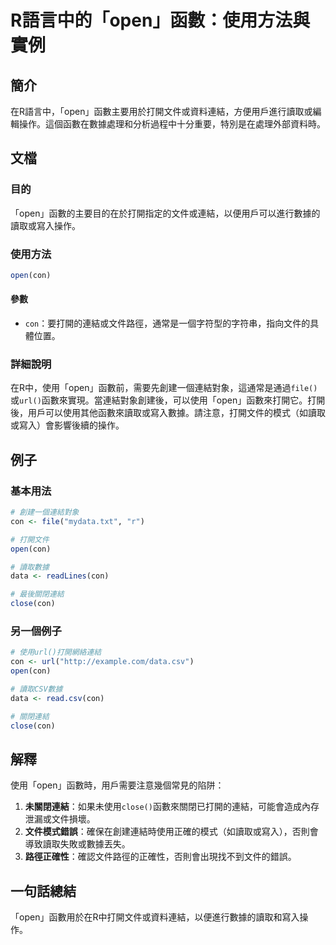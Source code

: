 <!--
Meta Description: # R語言中的「open」函數：使用方法與實例 ## 簡介 在R語言中，「open」函數主要用於打開文件或資料連結，方便用戶進行讀取或編輯操作。這個函數在數據處理和分析過程中十分重要，特別是在處理外部資料時。 ## 文檔 ### 目的 「open」函數的主要目的在於打開指定的文件或連結，以便用戶可以...
Meta Keywords: open, con, data, close, file
-->

# R語言中的「open」函數：使用方法與實例

## 簡介
在R語言中，「open」函數主要用於打開文件或資料連結，方便用戶進行讀取或編輯操作。這個函數在數據處理和分析過程中十分重要，特別是在處理外部資料時。

## 文檔
### 目的
「open」函數的主要目的在於打開指定的文件或連結，以便用戶可以進行數據的讀取或寫入操作。

### 使用方法
```R
open(con)
```
#### 參數
- `con`：要打開的連結或文件路徑，通常是一個字符型的字符串，指向文件的具體位置。

### 詳細說明
在R中，使用「open」函數前，需要先創建一個連結對象，這通常是通過`file()`或`url()`函數來實現。當連結對象創建後，可以使用「open」函數來打開它。打開後，用戶可以使用其他函數來讀取或寫入數據。請注意，打開文件的模式（如讀取或寫入）會影響後續的操作。

## 例子
### 基本用法
```R
# 創建一個連結對象
con <- file("mydata.txt", "r")

# 打開文件
open(con)

# 讀取數據
data <- readLines(con)

# 最後關閉連結
close(con)
```

### 另一個例子
```R
# 使用url()打開網絡連結
con <- url("http://example.com/data.csv")
open(con)

# 讀取CSV數據
data <- read.csv(con)

# 關閉連結
close(con)
```

## 解釋
使用「open」函數時，用戶需要注意幾個常見的陷阱：
1. **未關閉連結**：如果未使用`close()`函數來關閉已打開的連結，可能會造成內存泄漏或文件損壞。
2. **文件模式錯誤**：確保在創建連結時使用正確的模式（如讀取或寫入），否則會導致讀取失敗或數據丟失。
3. **路徑正確性**：確認文件路徑的正確性，否則會出現找不到文件的錯誤。

## 一句話總結
「open」函數用於在R中打開文件或資料連結，以便進行數據的讀取和寫入操作。